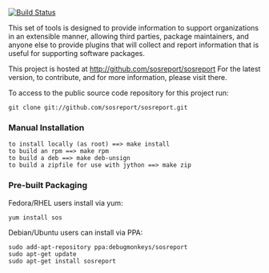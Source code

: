 [![Build Status](https://travis-ci.org/battlemidget/sosreport.png?branch=master)](https://travis-ci.org/battlemidget/sosreport)

This set of tools is designed to provide information to support organizations
in an extensible manner, allowing third parties, package maintainers, and
anyone else to provide plugins that will collect and report information that
is useful for supporting software packages.

This project is hosted at http://github.com/sosreport/sosreport For the latest
version, to contribute, and for more information, please visit there.

To access to the public source code repository for this project run:

```
git clone git://github.com/sosreport/sosreport.git
```

### Manual Installation  ###

```
to install locally (as root) ==> make install
to build an rpm ==> make rpm
to build a deb ==> make deb-unsign
to build a zipfile for use with jython ==> make zip
```

### Pre-built Packaging ###

Fedora/RHEL users install via yum:

```
yum install sos
```

Debian/Ubuntu users can install via PPA:

```
sudo add-apt-repository ppa:debugmonkeys/sosreport
sudo apt-get update
sudo apt-get install sosreport
```
